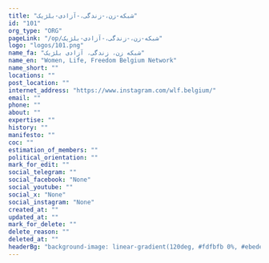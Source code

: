 ```yaml
---
title: "شبکه-زن،-زندگی،-آزادی-بلژیک"
id: "101"
org_type: "ORG"
pageLink: "/op/شبکه-زن،-زندگی،-آزادی-بلژیک"
logo: "logos/101.png"
name_fa: "شبکه زن، زندگی، آزادی بلژیک"
name_en: "Women, Life, Freedom Belgium Network"
name_short: ""
locations: ""
post_location: ""
internet_address: "https://www.instagram.com/wlf.belgium/"
email: ""
phone: ""
about: ""
expertise: ""
history: ""
manifesto: ""
coc: ""
estimation_of_members: ""
political_orientation: ""
mark_for_edit: ""
social_telegram: ""
social_facebook: "None"
social_youtube: ""
social_x: "None"
social_instagram: "None"
created_at: ""
updated_at: ""
mark_for_delete: ""
delete_reason: ""
deleted_at: ""
headerBg: "background-image: linear-gradient(120deg, #fdfbfb 0%, #ebedee 100%);"
---
```

